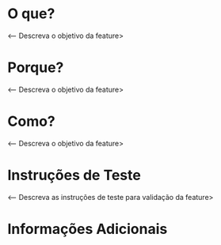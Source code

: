 # O que?

<-- Descreva o objetivo da feature>

# Porque?

<-- Descreva o objetivo da feature>

# Como?

<-- Descreva o objetivo da feature>

# Instruções de Teste

<-- Descreva as instruções de teste para validação da feature>

# Informações Adicionais

